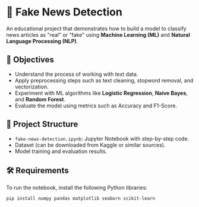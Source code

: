 # 📰 Fake News Detection

An educational project that demonstrates how to build a model to classify news articles as "real" or "fake" using **Machine Learning (ML)** and **Natural Language Processing (NLP)**.

## 🚀 Objectives
- Understand the process of working with text data.
- Apply preprocessing steps such as text cleaning, stopword removal, and vectorization.
- Experiment with ML algorithms like **Logistic Regression**, **Naive Bayes**, and **Random Forest**.
- Evaluate the model using metrics such as Accuracy and F1-Score.

## 📂 Project Structure
- `fake-news-detection.ipynb`: Jupyter Notebook with step-by-step code.
- Dataset (can be downloaded from Kaggle or similar sources).
- Model training and evaluation results.

## 🛠 Requirements
To run the notebook, install the following Python libraries:

```bash
pip install numpy pandas matplotlib seaborn scikit-learn
